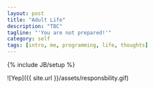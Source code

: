 ```yaml
---
layout: post
title: "Adult Life"
description: "TBC"
tagline: "'You are not prepared!'"
category: self
tags: [intro, me, programming, life, thoughts]
---
```

{% include JB/setup %}

![Yep]({{ site.url }}/assets/responsbility.gif)